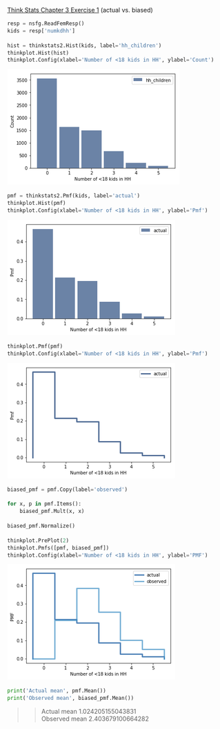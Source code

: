 [Think Stats Chapter 3 Exercise 1](http://greenteapress.com/thinkstats2/html/thinkstats2004.html#toc31) (actual vs. biased)

```python
resp = nsfg.ReadFemResp()
kids = resp['numkdhh']

hist = thinkstats2.Hist(kids, label='hh_children')
thinkplot.Hist(hist)
thinkplot.Config(xlabel='Number of <18 kids in HH', ylabel='Count')
```
![](../img/ex3-1-1.png)

```python
pmf = thinkstats2.Pmf(kids, label='actual')
thinkplot.Hist(pmf)
thinkplot.Config(xlabel='Number of <18 kids in HH', ylabel='Pmf')
```

![](../img/ex3-1-2.png)

```python
thinkplot.Pmf(pmf)
thinkplot.Config(xlabel='Number of <18 kids in HH', ylabel='Pmf')
```

![](../img/ex3-1-3.png)

```python
biased_pmf = pmf.Copy(label='observed')

for x, p in pmf.Items():
    biased_pmf.Mult(x, x)

biased_pmf.Normalize()

thinkplot.PrePlot(2)
thinkplot.Pmfs([pmf, biased_pmf])
thinkplot.Config(xlabel='Number of <18 kids in HH', ylabel='PMF')
```

![](../img/ex3-1-4.png)

```python
print('Actual mean', pmf.Mean())
print('Observed mean', biased_pmf.Mean())
```

>> Actual mean 1.024205155043831  
Observed mean 2.403679100664282
